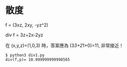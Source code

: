 # 散度

f = (3xz, 2xy, -yz^2)

div f = 3z+2x-2yz 

在 (x,y,z)=(1,0,3) 時，答案應為 (3*3+2*1+0)=11, 非常接近！

```
$ python3 div1.py
div(f,p)= 10.999999999998565
```
